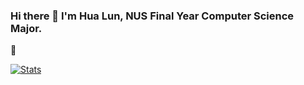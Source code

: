 ### Hi there 👋 I'm Hua Lun, NUS Final Year Computer Science Major. 
🐧

[![Stats](https://github-readme-stats.vercel.app/api?username=hua-lun)](https://github.com/hua-lun)
<!--
**hua-lun/hua-lun** is a ✨ _special_ ✨ repository because its `README.md` (this file) appears on your GitHub profile.

Here are some ideas to get you started:

- 🔭 I’m currently working on ...
- 🌱 I’m currently learning ...
- 👯 I’m looking to collaborate on ...
- 🤔 I’m looking for help with ...
- 💬 Ask me about ...
- 📫 How to reach me: ...
- 😄 Pronouns: ...
- ⚡ Fun fact: ...
[![Stats](https://github-readme-stats.vercel.app/api?username=hua-lun)](https://github.com/hua-lun)
[![Stats](https://github-readme-stats.vercel.app/api/top-langs/?username=hua-lun)](https://github.com/hua-lun)
-->
